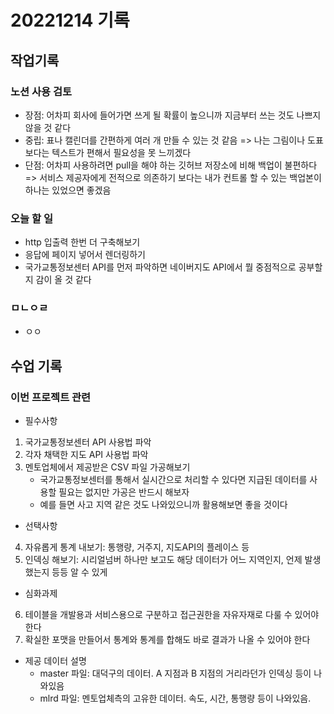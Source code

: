 # 20221214 기록
## 작업기록
### 노션 사용 검토
- 장점: 어차피 회사에 들어가면 쓰게 될 확률이 높으니까 지금부터 쓰는 것도 나쁘지 않을 것 같다
- 중립: 표나 캘린더를 간편하게 여러 개 만들 수 있는 것 같음 => 나는 그림이나 도표보다는 텍스트가 편해서 필요성을 못 느끼겠다
- 단점: 어차피 사용하려면 pull을 해야 하는 깃허브 저장소에 비해 백업이 불편하다 => 서비스 제공자에게 전적으로 의존하기 보다는 내가 컨트롤 할 수 있는 백업본이 하나는 있었으면 좋겠음

### 오늘 할 일
- http 입출력 한번 더 구축해보기
- 응답에 페이지 넣어서 렌더링하기
- 국가교통정보센터 API를 먼저 파악하면 네이버지도 API에서 뭘 중점적으로 공부할지 감이 올 것 같다

### ㅁㄴㅇㄹ
- ㅇㅇ


## 수업 기록
### 이번 프로젝트 관련
- 필수사항
1. 국가교통정보센터 API 사용법 파악
2. 각자 채택한 지도 API 사용법 파악
3. 멘토업체에서 제공받은 CSV 파일 가공해보기
   - 국가교통정보센터를 통해서 실시간으로 처리할 수 있다면 지급된 데이터를 사용할 필요는 없지만 가공은 반드시 해보자
   - 예를 들면 사고 지역 같은 것도 나와있으니까 활용해보면 좋을 것이다

- 선택사항
4. 자유롭게 통계 내보기: 통행량, 거주지, 지도API의 플레이스 등
5. 인덱싱 해보기: 시리얼넘버 하나만 보고도 해당 데이터가 어느 지역인지, 언제 발생했는지 등등 알 수 있게

- 심화과제
6. 테이블을 개발용과 서비스용으로 구분하고 접근권한을 자유자재로 다룰 수 있어야 한다
7. 확실한 포맷을 만들어서 통계와 통계를 합해도 바로 결과가 나올 수 있어야 한다

- 제공 데이터 설명
  - master 파일: 대덕구의 데이터. A 지점과 B 지점의 거리라던가 인덱싱 등이 나와있음
  - mlrd 파일: 멘토업체측의 고유한 데이터. 속도, 시간, 통행량 등이 나와있음.